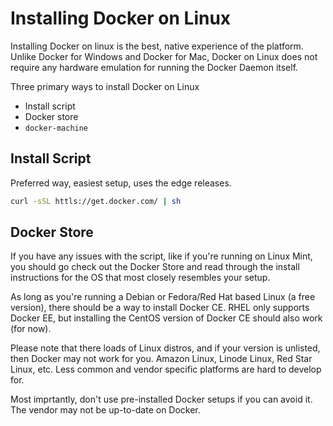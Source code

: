 # Installing Docker on Linux

Installing Docker on linux is the best, native experience of the platform.
Unlike Docker for Windows and Docker for Mac, Docker on Linux does not
require any hardware emulation for running the Docker Daemon itself.

Three primary ways to install Docker on Linux

- Install script
- Docker store
- `docker-machine`

## Install Script

Preferred way, easiest setup, uses the edge releases.

```bash
curl -sSL httls://get.docker.com/ | sh
```

## Docker Store

If you have any issues with the script, like if you're running on
Linux Mint, you should go check out the Docker Store and read through
the install instructions for the OS that most closely resembles your setup.

As long as you're running a Debian or Fedora/Red Hat based Linux (a free 
version), there should be a way to install Docker CE. RHEL only supports
Docker EE, but installing the CentOS version of Docker CE should also work
(for now).

Please note that there loads of Linux distros, and if your version is unlisted,
then Docker may not work for you. Amazon Linux, Linode Linux, Red Star Linux, 
etc. Less common and vendor specific platforms are hard to develop for.

Most imprtantly, don't use pre-installed Docker setups if you can avoid it.
The vendor may not be up-to-date on Docker.


